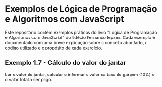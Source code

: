 # Exemplos de Lógica de Programação e Algoritmos com JavaScript

Este repositório contém exemplos práticos do livro "Lógica de Programação e Algoritmos com JavaScript" do Edécio Fernando Iepsen. Cada exemplo é documentado com uma breve explicação sobre o conceito abordado, o código utilizado e o propósito de cada exercício.

## Exemplo 1.7 - Cálculo do valor do jantar
Ler o valor do jantar, calcular e informar o valor da taxa do garçom (10%) e o valor total a ser pago.
